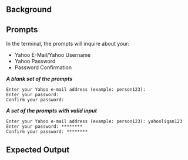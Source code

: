 ## Background
## Prompts

In the terminal, the prompts will inquire about your:

- Yahoo E-Mail/Yahoo Username
- Yahoo Password
- Password Confirmation

***A blank set of the prompts***
```
Enter your Yahoo e-mail address (example: person123):
Enter your password:
Confirm your password:
```

***A set of the prompts with valid input***
```
Enter your Yahoo e-mail address (example: person123): yahooligan123
Enter your password: ********
Confirm your password: ********
```

## Expected Output
